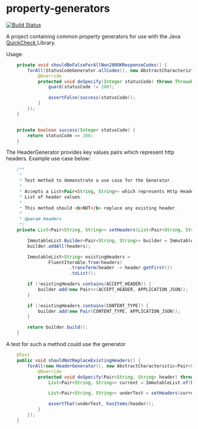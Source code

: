 # property-generators
[![Build Status](https://travis-ci.org/murphy-paul/property-generators.svg?branch=master)](https://travis-ci.org/murphy-paul/property-generators)

A project containing common property generators for use with the Java [QuickCheck ](https://bitbucket.org/blob79/quickcheck) Library.

Usage

```java
    private void shouldBeFalseForAllNon200OKResponseCodes() {
        forAll(StatusCodeGenerator.allCodes(), new AbstractCharacteristic<Integer>() {
            @Override
            protected void doSpecify(Integer statusCode) throws Throwable {
                guard(statusCode != 200);

                assertFalse(success(statusCode));
            }
        });
    }


    private boolean success(Integer statusCode) {
        return statusCode == 200;
    }
```


The HeaderGenerator provides key values pairs which represent http headers. Example use case below:


```java
    /**
     *
     * Test method to demonstrate a use case for the Generator.
     *
     * Accepts a List<Pair<String, String>> which represents Http Headers, and returns a modified
     * List of header values.
     *
     * This method should <b>NOT</b> replace any existing header.
     *
     * @param headers
     */
    private List<Pair<String, String>> setHeaders(List<Pair<String, String>> headers) {

        ImmutableList.Builder<Pair<String, String>> builder = ImmutableList.builder();
        builder.addAll(headers);

        ImmutableList<String> existingHeaders =
                FluentIterable.from(headers)
                        .transform(header -> header.getFirst())
                        .toList();

        if (!existingHeaders.contains(ACCEPT_HEADER)) {
            builder.add(new Pair<>(ACCEPT_HEADER, APPLICATION_JSON));
        }

        if (!existingHeaders.contains(CONTENT_TYPE)) {
            builder.add(new Pair(CONTENT_TYPE, APPLICATION_JSON));
        }

        return builder.build();
    }
```

A test for such a method could use the generator

```java
    @Test
    public void shouldNotReplaceExistingHeaders() {
        forAll(new HeaderGenerator(), new AbstractCharacteristic<Pair<String, String>>() {
            @Override
            protected void doSpecify(Pair<String, String> header) throws Throwable {
                List<Pair<String, String>> current = ImmutableList.of(header);

                List<Pair<String, String>> underTest = setHeaders(current);

                assertThat(underTest, hasItems(header));
            }
        });
    }

```
